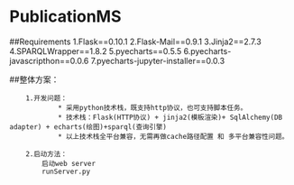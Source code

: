 # PublicationMS
##Requirements
  1.Flask==0.10.1
  2.Flask-Mail==0.9.1
  3.Jinja2==2.7.3
  4.SPARQLWrapper==1.8.2
  5.pyecharts==0.5.5
  6.pyecharts-javascripthon==0.0.6
  7.pyecharts-jupyter-installer==0.0.3

##整体方案：

        1.开发问题：
                * 采用python技术栈，既支持http协议，也可支持脚本任务。
                * 技术栈：Flask(HTTP协议) + jinja2(模板渲染)+ SqlAlchemy(DB adapter) + echarts(绘图)+sparql(查询引擎)
                * 以上技术栈全平台兼容，无需再做cache路径配置 和 多平台兼容性问题。

        2.启动方法：
            启动web server
            runServer.py